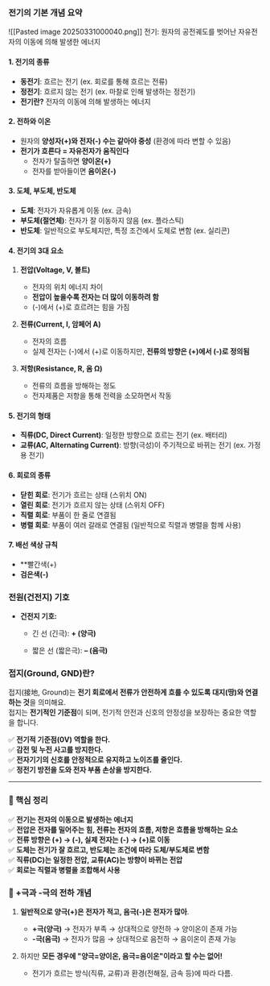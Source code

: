 
### **전기의 기본 개념 요약**


![[Pasted image 20250331000040.png]]
전기: 원자의 공전궤도를 벗어난  자유전자의 이동에 의해 발생한 에너지
#### **1. 전기의 종류**

- **동전기**: 흐르는 전기 (ex. 회로를 통해 흐르는 전류)
- **정전기**: 흐르지 않는 전기 (ex. 마찰로 인해 발생하는 정전기)
- **전기란?** 전자의 이동에 의해 발생하는 에너지

#### **2. 전하와 이온**

- 원자의 **양성자(+)와 전자(-) 수는 같아야 중성** (환경에 따라 변할 수 있음)
- **전기가 흐른다 = 자유전자가 움직인다**
    - 전자가 탈출하면 **양이온(+)**
    - 전자를 받아들이면 **음이온(-)**

#### **3. 도체, 부도체, 반도체**

- **도체**: 전자가 자유롭게 이동 (ex. 금속)
- **부도체(절연체)**: 전자가 잘 이동하지 않음 (ex. 플라스틱)
- **반도체**: 일반적으로 부도체지만, 특정 조건에서 도체로 변함 (ex. 실리콘)

#### **4. 전기의 3대 요소**

1. **전압(Voltage, V, 볼트)**
    
    - 전자의 위치 에너지 차이
    - **전압이 높을수록 전자는 더 많이 이동하려 함**
    - (-)에서 (+)로 흐르려는 힘을 가짐
2. **전류(Current, I, 암페어 A)**
    
    - 전자의 흐름
    - 실제 전자는 (-)에서 (+)로 이동하지만, **전류의 방향은 (+)에서 (-)로 정의됨**
3. **저항(Resistance, R, 옴 Ω)**
    
    - 전류의 흐름을 방해하는 정도
    - 전자제품은 저항을 통해 전력을 소모하면서 작동

#### **5. 전기의 형태**

- **직류(DC, Direct Current)**: 일정한 방향으로 흐르는 전기 (ex. 배터리)
- **교류(AC, Alternating Current)**: 방향(극성)이 주기적으로 바뀌는 전기 (ex. 가정용 전기)

#### **6. 회로의 종류**

- **닫힌 회로**: 전기가 흐르는 상태 (스위치 ON)
- **열린 회로**: 전기가 흐르지 않는 상태 (스위치 OFF)
- **직렬 회로**: 부품이 한 줄로 연결됨
- **병렬 회로**: 부품이 여러 갈래로 연결됨 (일반적으로 직렬과 병렬을 함께 사용)

#### **7. 배선 색상 규칙**

- **빨간색(+)
- **검은색(-)**
### 전원(건전지) 기호

- **건전지 기호:**
    
    - 긴 선 (긴극): **+ (양극)**
        
    - 짧은 선 (짧은극): **– (음극)**


### **접지(Ground, GND)란?**

접지(接地, Ground)는 **전기 회로에서 전류가 안전하게 흐를 수 있도록 대지(땅)와 연결하는 것**을 의미해요.  
접지는 **전기적인 기준점**이 되며, 전기적 안전과 신호의 안정성을 보장하는 중요한 역할을 합니다.

✅ **전기적 기준점(0V) 역할을 한다.**  
✅ **감전 및 누전 사고를 방지한다.**  
✅ **전자기기의 신호를 안정적으로 유지하고 노이즈를 줄인다.**  
✅ **정전기 방전을 도와 전자 부품 손상을 방지한다.**

---

### **📌 핵심 정리**

✅ **전기는 전자의 이동으로 발생하는 에너지**  
✅ **전압은 전자를 밀어주는 힘, 전류는 전자의 흐름, 저항은 흐름을 방해하는 요소**  
✅ **전류 방향은 (+) → (-), 실제 전자는 (-) → (+)로 이동**  
✅ **도체는 전기가 잘 흐르고, 반도체는 조건에 따라 도체/부도체로 변함**  
✅ **직류(DC)는 일정한 전압, 교류(AC)는 방향이 바뀌는 전압**  
✅ **회로는 직렬과 병렬을 조합해서 사용**

### **📌 +극과 -극의 전하 개념**

1. **일반적으로 양극(+)은 전자가 적고, 음극(-)은 전자가 많아**.
    
    - **+극(양극)** → 전자가 부족 → 상대적으로 양전하 → 양이온이 존재 가능
    - **-극(음극)** → 전자가 많음 → 상대적으로 음전하 → 음이온이 존재 가능
2. 하지만 **모든 경우에 "양극=양이온, 음극=음이온"이라고 할 수는 없어!**
    
    - 전기가 흐르는 방식(직류, 교류)과 환경(전해질, 금속 등)에 따라 다름.